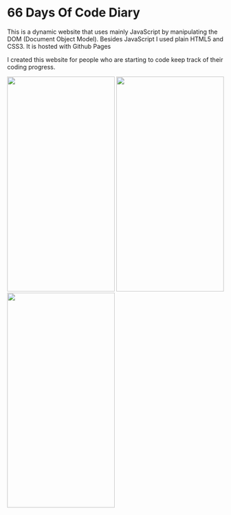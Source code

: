 <h1>66 Days Of Code Diary</h1>

<p>This is a dynamic website that uses mainly JavaScript by manipulating the DOM (Document Object Model). Besides JavaScript I used plain HTML5 and CSS3. It is hosted with Github Pages</p>

<p>I created this website for people who are starting to code keep track of their coding progress.</p>


<img src="https://suelenduarte.github.io/66DaysOfCodeDiary/images/IMG1.png" width = 250 height = 500> <img src="https://suelenduarte.github.io/66DaysOfCodeDiary/images/IMG2.png" width = 250 height = 500> <img src="https://suelenduarte.github.io/66DaysOfCodeDiary/images/IMG3.png" width = 250 height = 500>

